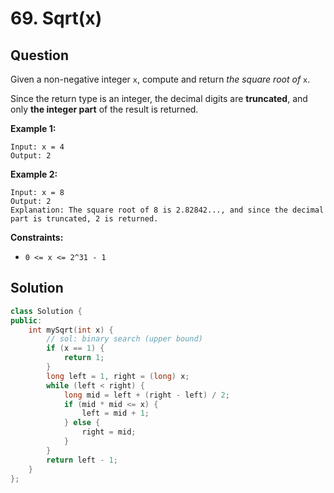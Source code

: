 # 69. Sqrt\(x\)

## Question

Given a non-negative integer `x`, compute and return _the square root of_ `x`.

Since the return type is an integer, the decimal digits are **truncated**, and only **the integer part** of the result is returned.

**Example 1:**

```text
Input: x = 4
Output: 2
```

**Example 2:**

```text
Input: x = 8
Output: 2
Explanation: The square root of 8 is 2.82842..., and since the decimal part is truncated, 2 is returned.
```

**Constraints:**

* `0 <= x <= 2^31 - 1`

## Solution

```cpp
class Solution {
public:
    int mySqrt(int x) {
        // sol: binary search (upper bound)
        if (x == 1) {
            return 1;
        }
        long left = 1, right = (long) x;
        while (left < right) {
            long mid = left + (right - left) / 2;
            if (mid * mid <= x) {
                left = mid + 1;
            } else {
                right = mid;
            }
        }
        return left - 1;
    }
};
```

